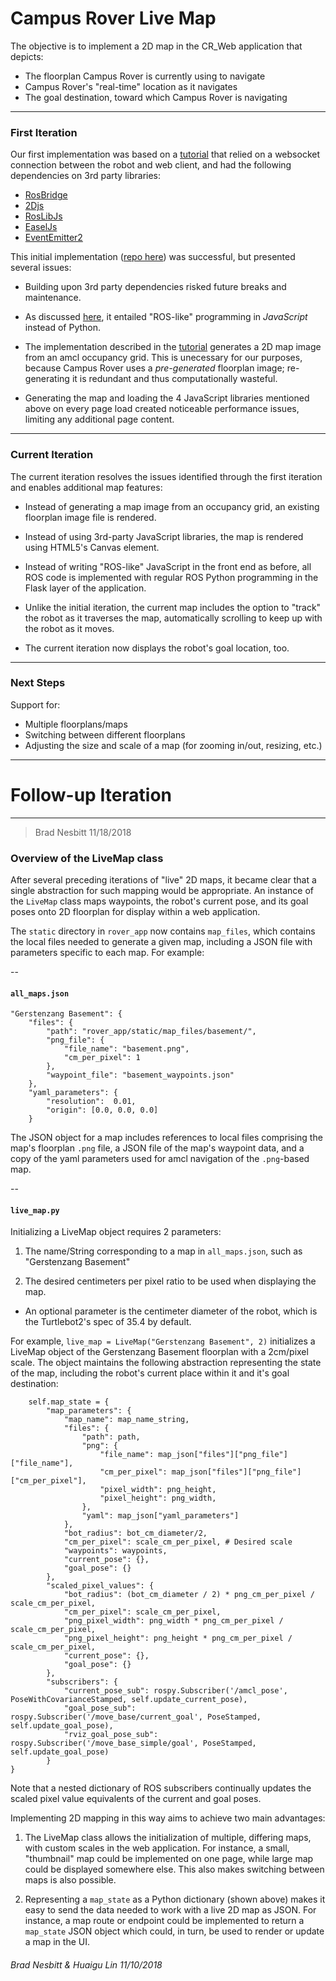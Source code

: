 # Campus Rover Live Map

The objective is to implement a 2D map in the CR_Web application that depicts:

* The floorplan Campus Rover is currently using to navigate
* Campus Rover's "real-time" location as it navigates
* The goal destination, toward which Campus Rover is navigating

---

### First Iteration

Our first implementation was based on a [tutorial](http://wiki.ros.org/ros2djs/Tutorials/VisualizingAMap) that relied on a websocket connection between the robot and web client, and had the following dependencies on 3rd party libraries:

* [RosBridge](http://wiki.ros.org/rosbridge_suite)
* [2Djs](https://www.npmjs.com/package/2djs)
* [RosLibJs](http://wiki.ros.org/roslibjs)
* [EaselJs](https://www.createjs.com/easeljs)
* [EventEmitter2](https://www.npmjs.com/package/eventemitter2)

This initial implementation ([repo here](https://github.com/campusrover/Campus-Rover-Web-Tools/tree/master/CR%20Live%20Map)) was successful, but presented several issues: 

* Building upon 3rd party dependencies risked future breaks and maintenance.

* As discussed [here](https://github.com/campusrover/labnotebook/blob/master/Flask%20%26%20ROS.md), it entailed "ROS-like" programming in _JavaScript_  instead of Python.

* The implementation described in the [tutorial](http://wiki.ros.org/ros2djs/Tutorials/VisualizingAMap) generates a 2D map image from an amcl occupancy grid. This is unecessary for our purposes, because Campus Rover uses a _pre-generated_ floorplan image; re-generating it is redundant and thus computationally wasteful.

* Generating the map and loading the 4 JavaScript libraries mentioned above on every page load created noticeable performance issues, limiting any additional page content.

---

### Current Iteration

The current iteration resolves the issues identified through the first iteration and enables additional map features:

* Instead of generating a map image from an occupancy grid, an existing floorplan image file is rendered.

* Instead of using 3rd-party JavaScript libraries, the map is rendered using HTML5's Canvas element.

* Instead of writing "ROS-like" JavaScript in the front end as before, all ROS code is implemented with regular ROS Python programming in the Flask layer of the application.

* Unlike the initial iteration, the current map includes the option to "track" the robot as it traverses the map, automatically scrolling to keep up with the robot as it moves.

* The current iteration now displays the robot's goal location, too.


---

### Next Steps

Support for:

* Multiple floorplans/maps
* Switching between different floorplans
* Adjusting the size and scale of a map (for zooming in/out, resizing, etc.)

---
# Follow-up Iteration
---

> Brad Nesbitt 11/18/2018

### Overview of the LiveMap class

After several preceding iterations of "live" 2D maps, it became clear that a single abstraction for such mapping would be appropriate. An instance of the `LiveMap` class maps waypoints, the robot's current pose, and its goal poses onto 2D floorplan for display within a web application.

The `static` directory in `rover_app` now contains `map_files`, which contains the local files needed to generate a given map, including a JSON file with parameters specific to each map. For example:

--

#### `all_maps.json`

    "Gerstenzang Basement": {
        "files": {
            "path": "rover_app/static/map_files/basement/",
            "png_file": {
                "file_name": "basement.png",
                "cm_per_pixel": 1
            },
            "waypoint_file": "basement_waypoints.json"
        },
        "yaml_parameters": {
            "resolution":  0.01,
            "origin": [0.0, 0.0, 0.0]
        }

The JSON object for a map includes references to local files comprising the map's floorplan `.png` file, a JSON file of the map's waypoint data, and a copy of the yaml parameters used for amcl navigation of the `.png`-based map.
 
--

#### `live_map.py`

Initializing a LiveMap object requires 2 parameters:  

1. The name/String corresponding to a map in `all_maps.json`, such as "Gerstenzang Basement"

2. The desired centimeters per pixel ratio to be used when displaying the map.

* An optional parameter is the centimeter diameter of the robot, which is the Turtlebot2's spec of 35.4 by default.

For example, `live_map = LiveMap("Gerstenzang Basement", 2)` initializes a LiveMap object of the Gerstenzang Basement floorplan with a 2cm/pixel scale. The object maintains the following abstraction representing the state of the map, including the robot's current place within it and it's goal destination:

		self.map_state = {
            "map_parameters": {
                "map_name": map_name_string,
                "files": {
                    "path": path,
                    "png": {
                        "file_name": map_json["files"]["png_file"]["file_name"],
                        "cm_per_pixel": map_json["files"]["png_file"]["cm_per_pixel"],
                        "pixel_width": png_height,
                        "pixel_height": png_width,
                    },
                    "yaml": map_json["yaml_parameters"]
                },
                "bot_radius": bot_cm_diameter/2,
                "cm_per_pixel": scale_cm_per_pixel, # Desired scale
                "waypoints": waypoints,
                "current_pose": {},
                "goal_pose": {}
            },
            "scaled_pixel_values": {
                "bot_radius": (bot_cm_diameter / 2) * png_cm_per_pixel / scale_cm_per_pixel,
                "cm_per_pixel": scale_cm_per_pixel,
                "png_pixel_width": png_width * png_cm_per_pixel / scale_cm_per_pixel,
                "png_pixel_height": png_height * png_cm_per_pixel / scale_cm_per_pixel,
                "current_pose": {},
                "goal_pose": {}
            },
            "subscribers": {
                "current_pose_sub": rospy.Subscriber('/amcl_pose', PoseWithCovarianceStamped, self.update_current_pose),
                "goal_pose_sub": rospy.Subscriber('/move_base/current_goal', PoseStamped, self.update_goal_pose),
                "rviz_goal_pose_sub": rospy.Subscriber('/move_base_simple/goal', PoseStamped, self.update_goal_pose)
            }
    }
    
Note that a nested dictionary of ROS subscribers continually updates the scaled pixel value equivalents of the current and goal poses.

Implementing 2D mapping in this way aims to achieve two main advantages:

1. The LiveMap class allows the initialization of multiple, differing maps, with custom scales in the web application. For instance, a small, "thumbnail" map could be implemented on one page, while large map could be displayed somewhere else. This also makes switching between maps is also possible.

2. Representing a `map_state` as a Python dictionary (shown above) makes it easy to send the data needed to work with a live 2D map as JSON. For instance, a map route or endpoint could be implemented to return a `map_state` JSON object which could, in turn, be used to render or update a map in the UI.

###### Brad Nesbitt & Huaigu Lin 11/10/2018


